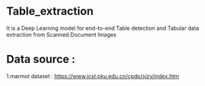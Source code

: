 # Table_extraction
It is a Deep Learning model for end-to-end Table detection and Tabular data extraction from Scanned Document Images

# Data source :
1.marmot dataset : https://www.icst.pku.edu.cn/cpdp/sjzy/index.htm

